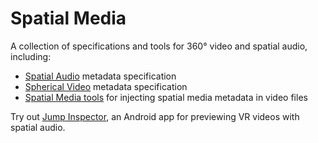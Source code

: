 # Spatial Media

A collection of specifications and tools for 360&deg; video and spatial audio, including:

- [Spatial Audio](docs/spatial-audio-rfc.md) metadata specification
- [Spherical Video](docs/spherical-video-rfc.md) metadata specification
- [Spatial Media tools](spatialmedia/) for injecting spatial media metadata in video files

Try out [Jump Inspector](https://g.co/jump/inspector), an Android app for previewing VR videos with spatial audio.
